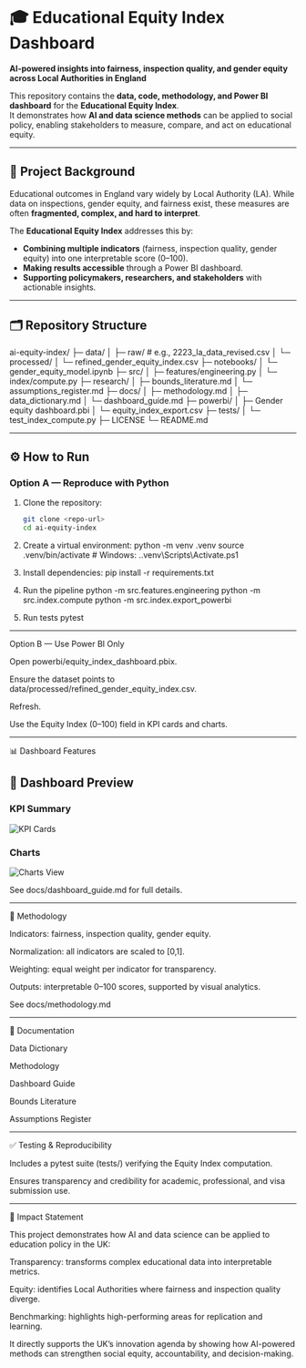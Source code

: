 # 🎓 Educational Equity Index Dashboard

**AI-powered insights into fairness, inspection quality, and gender equity across Local Authorities in England**  

This repository contains the **data, code, methodology, and Power BI dashboard** for the **Educational Equity Index**.  
It demonstrates how **AI and data science methods** can be applied to social policy, enabling stakeholders to measure, compare, and act on educational equity.  

---

## 📌 Project Background

Educational outcomes in England vary widely by Local Authority (LA). While data on inspections, gender equity, and fairness exist, these measures are often **fragmented, complex, and hard to interpret**.  

The **Educational Equity Index** addresses this by:  
- **Combining multiple indicators** (fairness, inspection quality, gender equity) into one interpretable score (0–100).  
- **Making results accessible** through a Power BI dashboard.  
- **Supporting policymakers, researchers, and stakeholders** with actionable insights.  

---

## 🗂 Repository Structure

ai-equity-index/
├─ data/
│ ├─ raw/ # e.g., 2223_la_data_revised.csv
│ └─ processed/
│ └─ refined_gender_equity_index.csv
├─ notebooks/
│ └─ gender_equity_model.ipynb
├─ src/
│ ├─ features/engineering.py
│ └─ index/compute.py
├─ research/
│ ├─ bounds_literature.md
│ └─ assumptions_register.md
├─ docs/
│ ├─ methodology.md
│ ├─ data_dictionary.md
│ └─ dashboard_guide.md
├─ powerbi/
│ ├─ Gender equity dashboard.pbi
│ └─ equity_index_export.csv
├─ tests/
│ └─ test_index_compute.py
├─ LICENSE
└─ README.md

---

## ⚙️ How to Run

### Option A — Reproduce with Python
1. Clone the repository:
   ```bash
   git clone <repo-url>
   cd ai-equity-index

2. Create a virtual environment:
    python -m venv .venv
   source .venv/bin/activate   # Windows: .\.venv\Scripts\Activate.ps1

3. Install dependencies:
   pip install -r requirements.txt

4. Run the pipeline
   python -m src.features.engineering
   python -m src.index.compute
   python -m src.index.export_powerbi

5. Run tests
   pytest

---
Option B — Use Power BI Only

Open powerbi/equity_index_dashboard.pbix.

Ensure the dataset points to data/processed/refined_gender_equity_index.csv.

Refresh.

Use the Equity Index (0–100) field in KPI cards and charts.

---

📊 Dashboard Features

## 📸 Dashboard Preview

### KPI Summary
![KPI Cards](docs/images/dashboard_kpi.png)

### Charts
![Charts View](docs/images/dashboard_charts.png)


See docs/dashboard_guide.md
 for full details.
 
---

🔬 Methodology

Indicators: fairness, inspection quality, gender equity.

Normalization: all indicators are scaled to [0,1].

Weighting: equal weight per indicator for transparency.

Outputs: interpretable 0–100 scores, supported by visual analytics.

See docs/methodology.md

---

📑 Documentation

Data Dictionary

Methodology

Dashboard Guide

Bounds Literature

Assumptions Register

---

✅ Testing & Reproducibility

Includes a pytest suite (tests/) verifying the Equity Index computation.

Ensures transparency and credibility for academic, professional, and visa submission use.

---

📌 Impact Statement

This project demonstrates how AI and data science can be applied to education policy in the UK:

Transparency: transforms complex educational data into interpretable metrics.

Equity: identifies Local Authorities where fairness and inspection quality diverge.

Benchmarking: highlights high-performing areas for replication and learning.

It directly supports the UK’s innovation agenda by showing how AI-powered methods can strengthen social equity, accountability, and decision-making.

